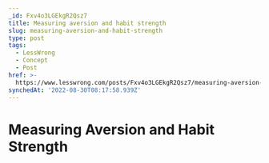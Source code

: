 ```yaml
---
_id: Fxv4o3LGEkgR2Qsz7
title: Measuring aversion and habit strength
slug: measuring-aversion-and-habit-strength
type: post
tags:
  - LessWrong
  - Concept
  - Post
href: >-
  https://www.lesswrong.com/posts/Fxv4o3LGEkgR2Qsz7/measuring-aversion-and-habit-strength
synchedAt: '2022-08-30T08:17:58.939Z'
---
```


# Measuring Aversion and Habit Strength
